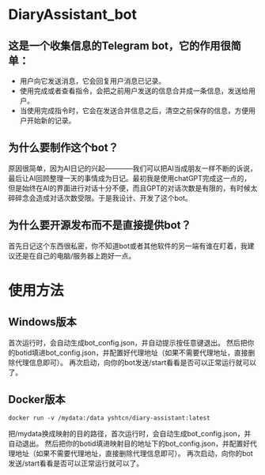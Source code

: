 # DiaryAssistant_bot

## 这是一个收集信息的Telegram bot，它的作用很简单：

- 用户向它发送消息，它会回复用户消息已记录。
- 使用完成或者查看指令，会把之前用户发送的信息合并成一条信息，发送给用户。
- 当使用完成指令时，它会在发送合并信息之后，清空之前保存的信息，方便用户开始新的记录。

## 为什么要制作这个bot？

原因很简单，因为AI日记的兴起————我们可以把AI当成朋友一样不断的诉说，最后让AI回顾整理一天的事情成为日记。最初我是使用chatGPT完成这一点的，但是始终在AI的界面进行对话十分不便，而且GPT的对话次数是有限的，有时候太碎碎念会造成对话次数受限。于是我设计、开发了这个bot。

## 为什么要开源发布而不是直接提供bot？

首先日记这个东西很私密，你不知道bot或者其他软件的另一端有谁在盯着，我建议还是在自己的电脑/服务器上跑好一点。

# 使用方法

## Windows版本

首次运行时，会自动生成bot_config.json，并自动提示按任意键退出。
然后把你的botid填进bot_config.json，并配置好代理地址（如果不需要代理地址，直接删除代理信息即可）。
再次启动，向你的bot发送/start看看是否可以正常运行就可以了。

## Docker版本

```docker run -v /mydata:/data yshtcn/diary-assistant:latest```

把/mydata换成映射的目的路径，首次运行时，会自动生成bot_config.json，并自动退出。
然后把你的botid填进映射目的地址下的bot_config.json，并配置好代理地址（如果不需要代理地址，直接删除代理信息即可）。
再次启动，向你的bot发送/start看看是否可以正常运行就可以了。
